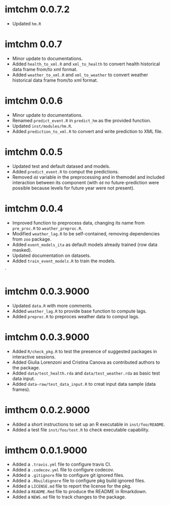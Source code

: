 # imtchm 0.0.7.2

* Updated `hm.R`


# imtchm 0.0.7

* Minor update to documentations.
* Added `health_to_xml.R` and `xml_to_health` to convert health historical
    data frame from/to xml format.
* Added `weather_to_xml.R` and `xml_to_weather` to convert weather
    historical data frame from/to xml format.


# imtchm 0.0.6

* Minor update to documentations.
* Renamed `predict_event.R` in `predict_hm` as the provided function.
* Updated `inst/modules/hm.R`.
* Added `prediction_to_xml.R` to convert and write prediction to XML file.


# imtchm 0.0.5

* Updated test and default datased and models.
* Added `predict_event.R` to comput the predictions.
* Removed `dd` variable in the preprocessing and in themodel and included
    interaction between its component (with `dd` no future-prediction were
    possible because levels for future year were not present).


# imtchm 0.0.4

* Improved function to preprocess data, changing its name from `pre_proc.R`
    to `weather_preproc.R`.
* Modified `weather_lag.R` to be self-contained, removing dependencies from
    `zoo` package.
* Added `event_models_ita` as default models already trained (row data
    masked).
* Updated documentation on datasets.
* Added `train_event_models.R` to train the models.

`
# imtchm 0.0.3.9000

* Updated `data.R` with more comments.
* Added `weather_lag.R` to provide base function to compute lags.
* Added `preproc.R` to preproces weather data to comput lags.


# imtchm 0.0.3.9000

* Added `R/check_pkg.R` to test the presence of suggested packages in 
    interactive sessions.
* Added Giulia Lorenzoni and Cristina Canova as contributed authors to the
    package.
* Added `data/test_health.rda` and `data/test_weather.rda` as basic test
    data input.
* Added `data-raw/test_data_input.R` to creat input data sample
    (data frames).


# imthcm 0.0.2.9000

* Added a short instructions to set up an R executable in `inst/foo/README`.
* Added a test file `inst/foo/test.R` to check executable capability.


# imthcm 0.0.1.9000

* Added a `.travis.yml` file to configure travis CI.
* Added a `.codecov.yml` file to configure codecov.
* Added a `.gitignore` file to configure git ignored files.
* Added a `.Rbuildignore` file to configure pkg build ignored files.
* Added a `LICENSE.md` file to report the license for the pkg.
* Added a `README.Rmd` file to produce the README in Rmarkdown.
* Added a `NEWS.md` file to track changes to the package.
